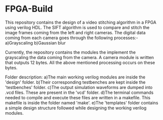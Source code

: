 # FPGA-Build
This repository contains the design of a video stitching algorithm in a FPGA using verilog HDL. The SIFT algorithm is used to compare and stitch the image frames coming from the left and right cameras. 
The digital data coming from each camera goes through the following processes:-
a)Grayscaling
b)Gaussian blur



Currently, the repository contains the modules the implement the grayscaling the data coming from the camera. A camera module is written that outputs 12 bytes. All the above mentioned processing occurs on these bytes.

Folder description:
a)The main working verilog modules are inside the 'design' folder.
b)Their corresponding testbenches are kept inside the 'testbenches' folder.
c)The output simulation waveforms are dumped into .vcd files. These are present in the 'vcd' folder.
d)The terminal commands needed to compile and execute these files are written in a makefile. This makefile is inside the folder named 'make'. 
e)The 'templates' folder contains a simple design structure followed while designing the working verilog modules.
